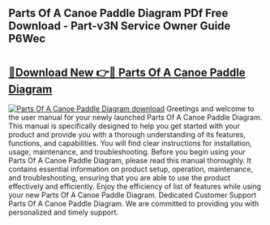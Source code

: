 ## Parts Of A Canoe Paddle Diagram PDf Free Download - Part-v3N Service Owner Guide P6Wec

# <h2><a href="http://dfir3r.blite.top/?on=Parts+Of+A+Canoe+Paddle+Diagram">🔗Download New 👉🔴 Parts Of A Canoe Paddle Diagram</a></h2>

[![Parts Of A Canoe Paddle Diagram download](https://i.imgur.com/lujVjoI.png)](http://dfir3r.blite.top/?on=Parts+Of+A+Canoe+Paddle+Diagram)
Greetings and welcome to the user manual for your newly launched Parts Of A Canoe Paddle Diagram. This manual is specifically designed to help you get started with your product and provide you with a thorough understanding of its features, functions, and capabilities. You will find clear instructions for installation, usage, maintenance, and troubleshooting. Before you begin using your Parts Of A Canoe Paddle Diagram, please read this manual thoroughly. It contains essential information on product setup, operation, maintenance, and troubleshooting, ensuring that you are able to use the product effectively and efficiently. Enjoy the efficiency of list of features while using your new Parts Of A Canoe Paddle Diagram. Dedicated Customer Support Parts Of A Canoe Paddle Diagram. We are committed to providing you with personalized and timely support.
